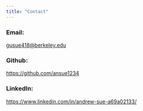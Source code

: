 ```yaml
---
title: "Contact"
---
```


### Email:
[gusue418@berkeley.edu](mailto:gusue418@berkeley.edu)

### Github:
<https://github.com/ansue1234>

### LinkedIn:
<https://www.linkedin.com/in/andrew-sue-a69a02133/>

